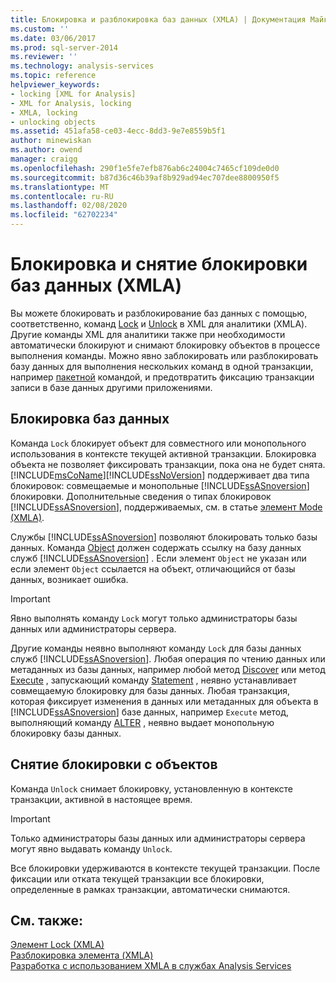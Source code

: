```yaml
---
title: Блокировка и разблокировка баз данных (XMLA) | Документация Майкрософт
ms.custom: ''
ms.date: 03/06/2017
ms.prod: sql-server-2014
ms.reviewer: ''
ms.technology: analysis-services
ms.topic: reference
helpviewer_keywords:
- locking [XML for Analysis]
- XML for Analysis, locking
- XMLA, locking
- unlocking objects
ms.assetid: 451afa58-ce03-4ecc-8dd3-9e7e8559b5f1
author: minewiskan
ms.author: owend
manager: craigg
ms.openlocfilehash: 290f1e5fe7efb876ab6c24004c7465cf109de0d0
ms.sourcegitcommit: b87d36c46b39af8b929ad94ec707dee8800950f5
ms.translationtype: MT
ms.contentlocale: ru-RU
ms.lasthandoff: 02/08/2020
ms.locfileid: "62702234"
---
```

# <a name="locking-and-unlocking-databases-xmla"></a>Блокировка и снятие блокировки баз данных (XMLA)
  Вы можете блокировать и разблокирование баз данных с помощью, соответственно, команд [Lock](https://docs.microsoft.com/bi-reference/xmla/xml-elements-commands/lock-element-xmla) и [Unlock](https://docs.microsoft.com/bi-reference/xmla/xml-elements-commands/lock-element-xmla) в XML для аналитики (XMLA). Другие команды XML для аналитики также при необходимости автоматически блокируют и снимают блокировку объектов в процессе выполнения команды. Можно явно заблокировать или разблокировать базу данных для выполнения нескольких команд в одной транзакции, например [пакетной](https://docs.microsoft.com/bi-reference/xmla/xml-elements-commands/batch-element-xmla) командой, и предотвратить фиксацию транзакции записи в базе данных другими приложениями.  
  
## <a name="locking-databases"></a>Блокировка баз данных  
 Команда `Lock` блокирует объект для совместного или монопольного использования в контексте текущей активной транзакции. Блокировка объекта не позволяет фиксировать транзакции, пока она не будет снята. [!INCLUDE[msCoName](../../includes/msconame-md.md)][!INCLUDE[ssNoVersion](../../includes/ssnoversion-md.md)] поддерживает два типа блокировок: совмещаемые и монопольные [!INCLUDE[ssASnoversion](../../includes/ssasnoversion-md.md)] блокировки. Дополнительные сведения о типах блокировок [!INCLUDE[ssASnoversion](../../includes/ssasnoversion-md.md)], поддерживаемых, см. в статье [элемент Mode &#40;XMLA&#41;](https://docs.microsoft.com/bi-reference/xmla/xml-elements-properties/mode-element-xmla).  
  
 Службы [!INCLUDE[ssASnoversion](../../includes/ssasnoversion-md.md)] позволяют блокировать только базы данных. Команда [Object](https://docs.microsoft.com/bi-reference/xmla/xml-elements-properties/object-element-xmla) должен содержать ссылку на базу данных служб [!INCLUDE[ssASnoversion](../../includes/ssasnoversion-md.md)] . Если элемент `Object` не указан или если элемент `Object` ссылается на объект, отличающийся от базы данных, возникает ошибка.  
  
> [!IMPORTANT]  
>  Явно выполнять команду `Lock` могут только администраторы базы данных или администраторы сервера.  
  
 Другие команды неявно выполняют команду `Lock` для базы данных служб [!INCLUDE[ssASnoversion](../../includes/ssasnoversion-md.md)]. Любая операция по чтению данных или метаданных из базы данных, например любой метод [Discover](https://docs.microsoft.com/bi-reference/xmla/xml-elements-methods-discover) или метод [Execute](https://docs.microsoft.com/bi-reference/xmla/xml-elements-methods-execute) , запускающий команду [Statement](https://docs.microsoft.com/bi-reference/xmla/xml-elements-commands/statement-element-xmla) , неявно устанавливает совмещаемую блокировку для базы данных. Любая транзакция, которая фиксирует изменения в данных или метаданных для объекта в [!INCLUDE[ssASnoversion](../../includes/ssasnoversion-md.md)] базе данных, например `Execute` метод, выполняющий команду [ALTER](https://docs.microsoft.com/bi-reference/xmla/xml-elements-commands/alter-element-xmla) , неявно выдает монопольную блокировку базы данных.  
  
## <a name="unlocking-objects"></a>Снятие блокировки с объектов  
 Команда `Unlock` снимает блокировку, установленную в контексте транзакции, активной в настоящее время.  
  
> [!IMPORTANT]  
>  Только администраторы базы данных или администраторы сервера могут явно выдавать команду `Unlock`.  
  
 Все блокировки удерживаются в контексте текущей транзакции. После фиксации или отката текущей транзакции все блокировки, определенные в рамках транзакции, автоматически снимаются.  
  
## <a name="see-also"></a>См. также:  
 [Элемент Lock &#40;XMLA&#41;](https://docs.microsoft.com/bi-reference/xmla/xml-elements-commands/lock-element-xmla)   
 [Разблокировка элемента &#40;XMLA&#41;](https://docs.microsoft.com/bi-reference/xmla/xml-elements-commands/lock-element-xmla)   
 [Разработка с использованием XMLA в службах Analysis Services](developing-with-xmla-in-analysis-services.md)  
  
  
